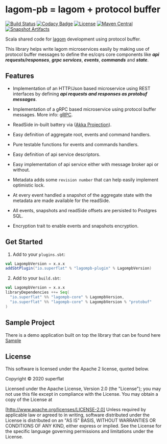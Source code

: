 # lagom-pb = lagom + protocol buffer

[![Build Status](https://travis-ci.org/super-flat/lagom-pb.svg?branch=master)](https://travis-ci.org/super-flat/lagom-pb)
[![Codacy Badge](https://api.codacy.com/project/badge/Grade/59e8747c2777466cb75d73d5fea8c8a8)](https://app.codacy.com/gh/super-flat/lagom-pb?utm_source=github.com&utm_medium=referral&utm_content=super-flat/lagom-pb&utm_campaign=Badge_Grade_Dashboard)
[![License](https://img.shields.io/badge/License-Apache%202.0-blue.svg)](https://opensource.org/licenses/Apache-2.0)
[![Maven Central](https://maven-badges.herokuapp.com/maven-central/io.superflat/lagompb-core_2.13/badge.svg)]((https://maven-badges.herokuapp.com/maven-central/io.superflat/lagompb-core_2.13))
[![Snapshot Artifacts][Badge-SonatypeSnapshots]][Link-SonatypeSnapshots]

Scala shared code for [lagom](https://www.lagomframework.com/documentation/1.6.x/scala/Home.html) development using protocol buffer.

This library helps write lagom microservices easily by making use of protocol buffer messages to define the es/cqrs core
components like _**api requests/responses**_, _**grpc services**_, _**events**_, _**commands**_ and _**state**_.

## Features

- Implementation of an HTTP/Json based microservice using REST interfaces by defining _**api requests and responses as protobuf messages**_.

- Implementation of a gRPC based microservice using protocol buffer messages. More info: [gRPC](https://grpc.io/).

- ReadSide in-built battery via ([Akka Projection](https://doc.akka.io/docs/akka-projection/current/)).

- Easy definition of aggregate root, events and command handlers.

- Pure testable functions for events and commands handlers.

- Easy definition of api service descriptors.

- Easy implementation of api service either with message broker api or without.

- Metadata adds some `revision number` that can help easily implement optimistic lock.

- At every event handled a snapshot of the aggregate state with the metadata are made available for the readSide.

- All events, snapshots and readSide offsets are persisted to Postgres SQL.

- Encryption trait to enable events and snapshots encryption.

## Get Started

1. Add to your `plugins.sbt`:

```scala
val LagompbVersion = x.x.x
addSbtPlugin("io.superflat" % "lagompb-plugin" % LagompbVersion)
```

2. Add to your `build.sbt`:

```scala
val LagompbVersion = x.x.x
libraryDependencies ++= Seq(
  "io.superflat" %% "lagompb-core" % LagompbVersion,
  "io.superflat" %% "lagompb-core" % LagompbVersion % "protobuf"
)
```


## Sample Project

There is a demo application built on top the library that can be found here [Sample](https://github.com/super-flat/lagom-pb-sample)

## License

This software is licensed under the Apache 2 license, quoted below.

Copyright © 2020 superflat

Licensed under the Apache License, Version 2.0 (the "License"); you may not use this file except in compliance with the License. You may obtain a copy of the License at

[http://www.apache.org/licenses/LICENSE-2.0]
Unless required by applicable law or agreed to in writing, software distributed under the License is distributed on an "AS IS" BASIS, WITHOUT WARRANTIES OR CONDITIONS OF ANY KIND, either express or implied. See the License for the specific language governing permissions and limitations under the License.

[Link-SonatypeSnapshots]: https://oss.sonatype.org/content/repositories/snapshots/io/superflat/lagompb-core_2.13/ "Sonatype Snapshots"
[Badge-SonatypeSnapshots]: https://img.shields.io/nexus/s/https/oss.sonatype.org/io.superflat/lagompb-core_2.13.svg "Sonatype Snapshots"
